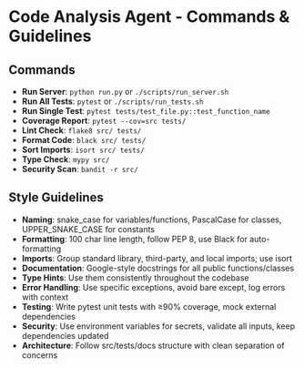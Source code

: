 # Code Analysis Agent - Commands & Guidelines

## Commands
- **Run Server**: `python run.py` or `./scripts/run_server.sh`
- **Run All Tests**: `pytest` or `./scripts/run_tests.sh`
- **Run Single Test**: `pytest tests/test_file.py::test_function_name`
- **Coverage Report**: `pytest --cov=src tests/`
- **Lint Check**: `flake8 src/ tests/`
- **Format Code**: `black src/ tests/`
- **Sort Imports**: `isort src/ tests/`
- **Type Check**: `mypy src/`
- **Security Scan**: `bandit -r src/`

## Style Guidelines
- **Naming**: snake_case for variables/functions, PascalCase for classes, UPPER_SNAKE_CASE for constants
- **Formatting**: 100 char line length, follow PEP 8, use Black for auto-formatting
- **Imports**: Group standard library, third-party, and local imports; use isort
- **Documentation**: Google-style docstrings for all public functions/classes
- **Type Hints**: Use them consistently throughout the codebase
- **Error Handling**: Use specific exceptions, avoid bare except, log errors with context
- **Testing**: Write pytest unit tests with ≥90% coverage, mock external dependencies
- **Security**: Use environment variables for secrets, validate all inputs, keep dependencies updated
- **Architecture**: Follow src/tests/docs structure with clean separation of concerns